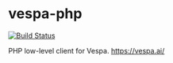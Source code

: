 # vespa-php
[![Build Status](https://travis-ci.org/Escavador/vespa-php.svg?branch=master)](https://travis-ci.org/Escavador/vespa-php)

PHP low-level client for Vespa. https://vespa.ai/
